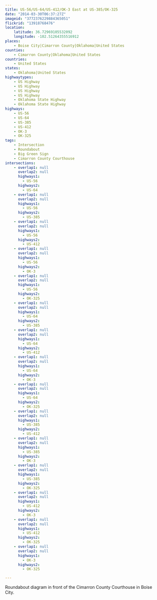 ```yaml
---
title: US-56/US-64/US-412/OK-3 East at US-385/OK-325
date: "2014-03-30T06:37:27Z"
imageid: "3772376229884365051"
flickrid: "13918768476"
location:
    latitude: 36.72969105532092
    longitude: -102.51264355516912
places:
    - Boise City|Cimarron County|Oklahoma|United States
counties:
    - Cimarron County|Oklahoma|United States
countries:
    - United States
states:
    - Oklahoma|United States
highwaytypes:
    - US Highway
    - US Highway
    - US Highway
    - US Highway
    - Oklahoma State Highway
    - Oklahoma State Highway
highways:
    - US-56
    - US-64
    - US-385
    - US-412
    - OK-3
    - OK-325
tags:
    - Intersection
    - Roundabout
    - Big Green Sign
    - Cimarron County Courthouse
intersections:
    - overlap1: null
      overlap2: null
      highways1:
        - US-56
      highways2:
        - US-64
    - overlap1: null
      overlap2: null
      highways1:
        - US-56
      highways2:
        - US-385
    - overlap1: null
      overlap2: null
      highways1:
        - US-56
      highways2:
        - US-412
    - overlap1: null
      overlap2: null
      highways1:
        - US-56
      highways2:
        - OK-3
    - overlap1: null
      overlap2: null
      highways1:
        - US-56
      highways2:
        - OK-325
    - overlap1: null
      overlap2: null
      highways1:
        - US-64
      highways2:
        - US-385
    - overlap1: null
      overlap2: null
      highways1:
        - US-64
      highways2:
        - US-412
    - overlap1: null
      overlap2: null
      highways1:
        - US-64
      highways2:
        - OK-3
    - overlap1: null
      overlap2: null
      highways1:
        - US-64
      highways2:
        - OK-325
    - overlap1: null
      overlap2: null
      highways1:
        - US-385
      highways2:
        - US-412
    - overlap1: null
      overlap2: null
      highways1:
        - US-385
      highways2:
        - OK-3
    - overlap1: null
      overlap2: null
      highways1:
        - US-385
      highways2:
        - OK-325
    - overlap1: null
      overlap2: null
      highways1:
        - US-412
      highways2:
        - OK-3
    - overlap1: null
      overlap2: null
      highways1:
        - US-412
      highways2:
        - OK-325
    - overlap1: null
      overlap2: null
      highways1:
        - OK-3
      highways2:
        - OK-325

---
```

Roundabout diagram in front of the Cimarron County Courthouse in Boise City.